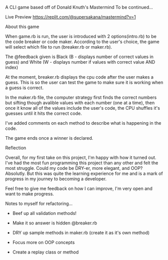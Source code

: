 A CLI game based off of Donald Knuth's Mastermind
To be continued...

Live Preview
https://replit.com/@supersakana/mastermind?v=1

About this game

When game.rb is run, the user is introduced with 2 options(intro.rb) to be the code breaker or code maker. According to the user's choice, the game will select which file to run (breaker.rb or maker.rb).

The @feedback given is Black (B - displays number of correct values in guess) and White (W - displays number if values with correct value AND index)

At the moment, breaker.rb displays the cpu code after the user makes a guess. This is so the user can test the game to make sure it is working when a guess is correct.

In the maker.rb file, the computer strategy first finds the correct numbers but sifting though avalible values with each number (one at a time), then once it know all of the values include the user's code, the CPU shuffles it's guesses until it hits the correct code.

I've added comments on each method to describe what is happening in the code.

The game ends once a winner is declared.

Reflection

Overall, for my first take on this project, I'm happy with how it turned out. I've had the most fun programming this project than any other and felt the most struggle. Could my code be DRY-er, more elegant, and OOP? Absolutly. But this was quite the learning experience for me and is a mark of progress in my journey to becoming a developer.

Feel free to give me feedback on how I can improve, I'm very open and want to make progress.

Notes to myself for refactoring...

- Beef up all validation methods!

- Make it so answer is hidden @breaker.rb

- DRY up sample methods in maker.rb (create it as it's own method)

- Focus more on OOP concepts

- Create a replay class or method
